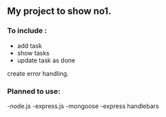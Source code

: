 ## My project to show no1.
### To include :
- add task
- show tasks
- update task as done

create error handling.

### Planned to use:
-node.js
-express.js
-mongoose
-express handlebars
